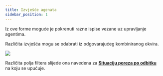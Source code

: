 ```yaml
---
title: Izvješće agenata
sidebar_position: 1
---
```


Iz ove forme moguće je pokrenuti razne ispise vezane uz upravljanje agentima.

Različita izvješća mogu se odabrati iz odgovarajućeg kombiniranog okvira.

![](/img/it-it/finance-area/professional-men/reports/agent-reports/image01.png)

Različita polja filtera slijede ona navedena za **[Situaciju poreza po odbitku](/docs/finance-area/professional-men/reports/withholding-tax-situation)** na koju se upućuje.






